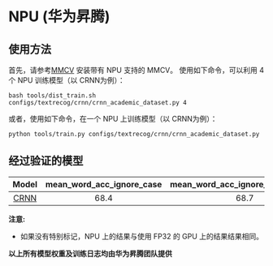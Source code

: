 # NPU (华为昇腾)

## 使用方法

首先，请参考[MMCV](https://mmcv.readthedocs.io/zh_CN/latest/get_started/build.html#npu-mmcv-full) 安装带有 NPU 支持的 MMCV。
使用如下命令，可以利用 4 个 NPU 训练模型（以 CRNN为例）：

```shell
bash tools/dist_train.sh configs/textrecog/crnn/crnn_academic_dataset.py 4
```

或者，使用如下命令，在一个 NPU 上训练模型（以 CRNN为例）：

```shell
python tools/train.py configs/textrecog/crnn/crnn_academic_dataset.py
```

## 经过验证的模型

|   Model    | mean_word_acc_ignore_case | mean_word_acc_ignore_case_symbol | Config                                                            | Download                                                             |
| :--------: | :-----------------------: | :------------------------------: | :---------------------------------------------------------------- | :------------------------------------------------------------------- |
| [CRNN](<>) |           68.4            |               68.7               | [config](https://github.com/open-mmlab/mmocr/blob/0.x/configs/textrecog/crnn/crnn_academic_dataset.py) | [log](https://download.openmmlab.com/mmocr/textrecog/crnn/crnn_20230406_103202.log.json) |

**注意:**

- 如果没有特别标记，NPU 上的结果与使用 FP32 的 GPU 上的结果结果相同。

**以上所有模型权重及训练日志均由华为昇腾团队提供**
